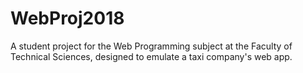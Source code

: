 # WebProj2018
A student project for the Web Programming subject at the Faculty of Technical Sciences, designed to emulate a taxi company's web app.

